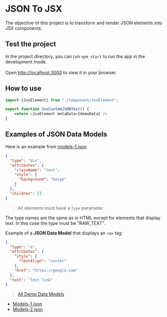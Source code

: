 # JSON To JSX

The objective of this project is to transform and render JSON elements into JSX components.

## Test the project

In the project directory, you can run `npm start` to run the app in the development mode.\
\
Open [http://localhost:3000](http://localhost:3000) to view it in your browser.

## How to use

```javascript
import {JsxElement} from "./Component/JsxElement";

export function JsxCustomJSONTest() {
    return <JsxElement metaData={demoData} />
}
```
## Examples of JSON Data Models

Here is an example from [models-1.json](src/models/model-1.json)

```json
{
  "type": "div",
  "attributes": {
    "className": "test",
    "style": {
      "background": "beige"
    }
  },
  "children": []
}
```

> All elements must have a `type` parameter.

The type names are the same as in HTML except for elements that display text. In this case the type must be "RAW_TEXT".

Example of a **JSON Data Model** that displays an `<a>` tag:

```json
{
  "type": "a",
  "attributes": {
    "style": {
      "textAlign": "center"
    },
    "href": "https://google.com"
  },
  "text": "Test link"
}
```

> [All Demo Data Models](https://github.com/achillebourgault/json-to-jsx/tree/main/src/models)
- [Models-1.json](src/models/model-1.json)
- [Models-2.json](src/models/model-2.json)
